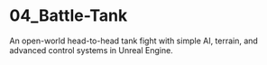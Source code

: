 # 04_Battle-Tank
An open-world head-to-head tank fight with simple AI, terrain, and advanced control systems in Unreal Engine.
